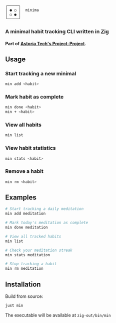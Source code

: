     ╭─────╮
    │ ● ○ │  minima
    │ ○ ● │
    ╰─────╯

### A minimal habit tracking CLI written in [Zig](https://ziglang.org/)
#### Part of [Astoria Tech's Project-Project](https://astoria.app/project-project/).

## Usage

### Start tracking a new minimal
```bash
min add <habit>
```

### Mark habit as complete
```bash
min done <habit>
min + <habit>
```

### View all habits
```bash
min list
```

### View habit statistics
```bash
min stats <habit>
```

### Remove a habit
```bash
min rm <habit>
```

## Examples

```bash
# Start tracking a daily meditation
min add meditation

# Mark today's meditation as complete
min done meditation

# View all tracked habits
min list

# Check your meditation streak
min stats meditation

# Stop tracking a habit
min rm meditation
```

## Installation

Build from source:
```bash
just min
```

The executable will be available at `zig-out/bin/min`
